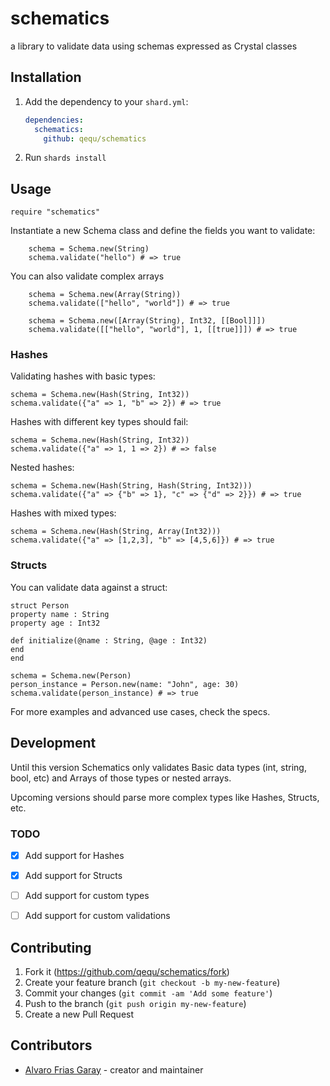 # schematics

a library to validate data using schemas expressed as Crystal classes

## Installation

1. Add the dependency to your `shard.yml`:

   ```yaml
   dependencies:
     schematics:
       github: qequ/schematics
   ```

2. Run `shards install`

## Usage

```crystal
require "schematics"
```

Instantiate a new Schema class and define the fields you want to validate:

```crystal
    schema = Schema.new(String)
    schema.validate("hello") # => true
```

You can also validate complex arrays

```crystal
    schema = Schema.new(Array(String))
    schema.validate(["hello", "world"]) # => true
```

```crystal
    schema = Schema.new([Array(String), Int32, [[Bool]]])
    schema.validate([["hello", "world"], 1, [[true]]]) # => true
```

### Hashes

Validating hashes with basic types:

```crystal
schema = Schema.new(Hash(String, Int32))
schema.validate({"a" => 1, "b" => 2}) # => true
```

Hashes with different key types should fail:

```crystal
schema = Schema.new(Hash(String, Int32))
schema.validate({"a" => 1, 1 => 2}) # => false
```

Nested hashes:

```crystal
schema = Schema.new(Hash(String, Hash(String, Int32)))
schema.validate({"a" => {"b" => 1}, "c" => {"d" => 2}}) # => true
```

Hashes with mixed types:

```crystal
schema = Schema.new(Hash(String, Array(Int32)))
schema.validate({"a" => [1,2,3], "b" => [4,5,6]}) # => true
```

### Structs

You can validate data against a struct:

```crystal
struct Person
property name : String
property age : Int32

def initialize(@name : String, @age : Int32)
end
end

schema = Schema.new(Person)
person_instance = Person.new(name: "John", age: 30)
schema.validate(person_instance) # => true
```


For more examples and advanced use cases, check the specs.



## Development

Until this version Schematics only validates Basic data types (int, string, bool, etc) and Arrays of those types or nested arrays.

Upcoming versions should parse more complex types like Hashes, Structs, etc.

### TODO

- [x] Add support for Hashes
- [x] Add support for Structs
- [ ] Add support for custom types
- [ ] Add support for custom validations


## Contributing

1. Fork it (<https://github.com/qequ/schematics/fork>)
2. Create your feature branch (`git checkout -b my-new-feature`)
3. Commit your changes (`git commit -am 'Add some feature'`)
4. Push to the branch (`git push origin my-new-feature`)
5. Create a new Pull Request

## Contributors

- [Alvaro Frias Garay](https://github.com/qequ) - creator and maintainer
